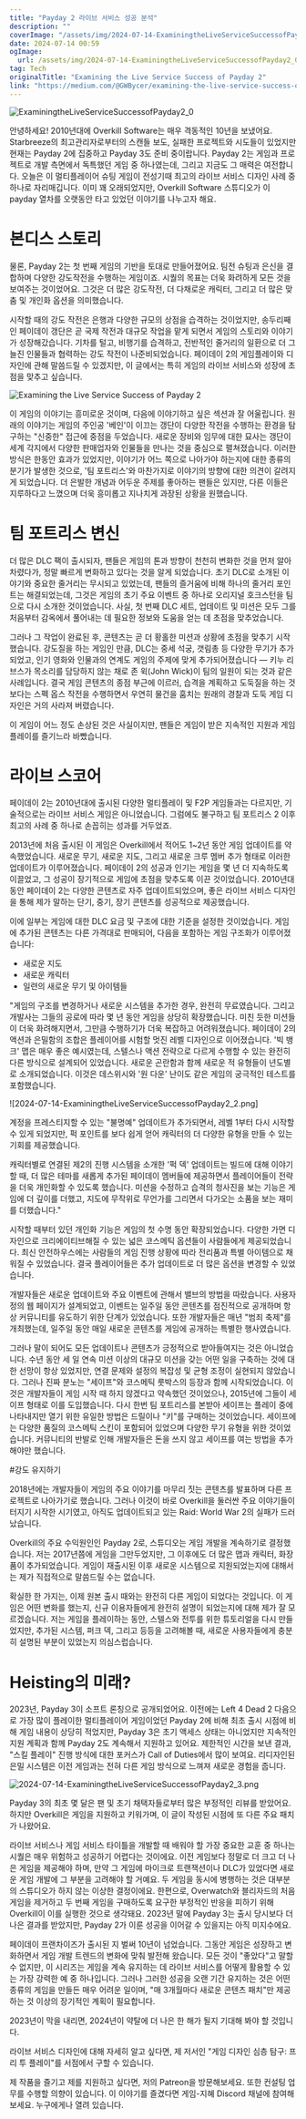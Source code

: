 ```yaml
---
title: "Payday 2 라이브 서비스 성공 분석"
description: ""
coverImage: "/assets/img/2024-07-14-ExaminingtheLiveServiceSuccessofPayday2_0.png"
date: 2024-07-14 00:59
ogImage: 
  url: /assets/img/2024-07-14-ExaminingtheLiveServiceSuccessofPayday2_0.png
tag: Tech
originalTitle: "Examining the Live Service Success of Payday 2"
link: "https://medium.com/@GWBycer/examining-the-live-service-success-of-payday-2-f36558f231c1"
---
```



![ExaminingtheLiveServiceSuccessofPayday2_0](/assets/img/2024-07-14-ExaminingtheLiveServiceSuccessofPayday2_0.png)

안녕하세요! 2010년대에 Overkill Software는 매우 격동적인 10년을 보냈어요. Starbreeze의 최고관리자로부터의 스캔들 보도, 실패한 프로젝트와 시도들이 있었지만 현재는 Payday 2에 집중하고 Payday 3도 준비 중이랍니다. Payday 2는 게임과 프로젝트로 개발 측면에서 독특했던 게임 중 하나였는데, 그리고 지금도 그 매력은 여전합니다. 오늘은 이 멀티플레이어 슈팅 게임이 전성기때 최고의 라이브 서비스 디자인 사례 중 하나로 자리매깁니다. 이미 꽤 오래되었지만, Overkill Software 스튜디오가 이 payday 열차를 오랫동안 타고 있었던 이야기를 나누고자 해요.

# 본디스 스토리

물론, Payday 2는 첫 번째 게임의 기반을 토대로 만들어졌어요. 팀전 슈팅과 은신을 결합하며 다양한 강도작전을 수행하는 게임이죠. 시퀄의 목표는 더욱 화려하게 모든 것을 보여주는 것이었어요. 그것은 더 많은 강도작전, 더 다채로운 캐릭터, 그리고 더 많은 맞춤 및 개인화 옵션을 의미했습니다.

<div class="content-ad"></div>

시작할 때의 강도 작전은 은행과 다양한 규모의 상점을 습격하는 것이었지만, 송두리째인 페이데이 갱단은 곧 국제 작전과 대규모 작업을 맡게 되면서 게임의 스토리와 이야기가 성장해갔습니다. 기차를 털고, 비행기를 습격하고, 전반적인 줄거리의 일환으로 더 그늘진 인물들과 협력하는 강도 작전이 나준비되었습니다. 페이데이 2의 게임플레이와 디자인에 관해 말씀드릴 수 있겠지만, 이 글에서는 특히 게임의 라이브 서비스와 성장에 초점을 맞추고 싶습니다.

![Examining the Live Service Success of Payday 2](/assets/img/2024-07-14-ExaminingtheLiveServiceSuccessofPayday2_1.png)

이 게임의 이야기는 흥미로운 것이며, 다음에 이야기하고 싶은 섹션과 잘 어울립니다. 원래의 이야기는 게임의 주인공 '베인'이 이끄는 갱단이 다양한 작전을 수행하는 환경을 탐구하는 "신중한" 접근에 중점을 두었습니다. 새로운 장비와 임무에 대한 묘사는 갱단이 세계 각지에서 다양한 판매업자와 인물들을 만나는 것을 중심으로 펼쳐졌습니다. 이러한 방식은 한동안 효과가 있었지만, 이야기가 어느 쪽으로 나아가야 하는지에 대한 종류의 분기가 발생한 것으로, '팀 포트리스'와 마찬가지로 이야기의 방향에 대한 의견이 갈려지게 되었습니다. 더 은발한 개념과 어두운 주제를 좋아하는 팬들은 있지만, 다른 이들은 지루하다고 느꼈으며 더욱 흥미롭고 지나치게 과장된 상황을 원했습니다.

# 팀 포트리스 변신

<div class="content-ad"></div>

더 많은 DLC 팩이 출시되자, 팬들은 게임의 톤과 방향이 천천히 변화한 것을 먼저 알아차렸다가, 정말 빠르게 변화하고 있다는 것을 알게 되었습니다. 초기 DLC로 소개된 이야기와 중요한 줄거리는 무시되고 있었는데, 팬들의 즐거움에 비해 하나의 줄거리 포인트는 해결되었는데, 그것은 게임의 초기 주요 이벤트 중 하나로 오리지널 호크스턴을 팀으로 다시 소개한 것이었습니다. 사실, 첫 번째 DLC 세트, 업데이트 및 미션은 모두 그를 처음부터 감옥에서 풀어내는 데 필요한 정보와 도움을 얻는 데 초점을 맞추었습니다.

그러나 그 작업이 완료된 후, 콘텐츠는 곧 더 황홀한 미션과 상황에 초점을 맞추기 시작했습니다. 강도질을 하는 게임인 만큼, DLC는 중세 석궁, 갯림총 등 다양한 무기가 추가되었고, 인기 영화와 인물과의 연계도 게임의 주제에 맞게 추가되어졌습니다 — 키누 리브스가 목소리를 담당하지 않는 채로 존 윅(John Wick)이 팀의 일원이 되는 것과 같은 사례입니다. 결국 게임 콘텐츠의 종점 부근에 이르러, 습격을 계획하고 도둑질을 하는 것보다는 스펙 옵스 작전을 수행하면서 우연히 물건을 훔치는 원래의 경찰과 도둑 게임 디자인은 거의 사라져 버렸습니다.

이 게임이 어느 정도 손상된 것은 사실이지만, 팬들은 게임이 받은 지속적인 지원과 게임플레이를 즐기느라 바빴습니다.

# 라이브 스코어

<div class="content-ad"></div>

페이데이 2는 2010년대에 출시된 다양한 멀티플레이 및 F2P 게임들과는 다르지만, 기술적으로는 라이브 서비스 게임은 아니었습니다. 그럼에도 불구하고 팀 포트리스 2 이후 최고의 사례 중 하나로 손꼽히는 성과를 거두었죠.

2013년에 처음 출시된 이 게임은 Overkill에서 적어도 1~2년 동안 게임 업데이트를 약속했었습니다. 새로운 무기, 새로운 지도, 그리고 새로운 크루 멤버 추가 형태로 이러한 업데이트가 이루어졌습니다. 페이데이 2의 성공과 인기는 게임을 몇 년 더 지속하도록 이끌었고, 그 성공이 장기적으로 게임에 초점을 맞추도록 이끈 것이었습니다. 2010년대 동안 페이데이 2는 다양한 콘텐츠로 자주 업데이트되었으며, 좋은 라이브 서비스 디자인을 통해 제가 말하는 단기, 중기, 장기 콘텐츠를 성공적으로 제공했습니다.

이에 일부는 게임에 대한 DLC 요금 및 구조에 대한 기준을 설정한 것이었습니다. 게임에 추가된 콘텐츠는 다른 가격대로 판매되어, 다음을 포함하는 게임 구조화가 이루어졌습니다:

- 새로운 지도
- 새로운 캐릭터
- 일련의 새로운 무기 및 아이템들

<div class="content-ad"></div>

"게임의 구조를 변경하거나 새로운 시스템을 추가한 경우, 완전히 무료였습니다. 그리고 개발사는 그들의 공로에 따라 몇 년 동안 게임을 상당히 확장했습니다. 미친 듯한 미션들이 더욱 화려해지면서, 그만큼 수행하기가 더욱 복잡하고 어려워졌습니다. 페이데이 2의 액션과 은밀함의 조합은 플레이어를 시험할 멋진 레벨 디자인으로 이어졌습니다. '빅 뱅크' 맵은 매우 좋은 예시였는데, 스텔스나 액션 전략으로 다르게 수행할 수 있는 완전히 다른 방식으로 설계되어 있었습니다. 새로운 곤란함과 함께 새로운 적 유형들이 년도별로 소개되었습니다. 이것은 데스위시와 '원 다운' 난이도 같은 게임의 궁극적인 테스트를 포함했습니다.

![2024-07-14-ExaminingtheLiveServiceSuccessofPayday2_2.png]

계정을 프레스티지할 수 있는 "불명예" 업데이트가 추가되면서, 레벨 1부터 다시 시작할 수 있게 되었지만, 퍽 포인트를 보다 쉽게 얻어 캐릭터의 더 다양한 유형을 만들 수 있는 기회를 제공했습니다.

캐릭터별로 연결된 제2의 진행 시스템을 소개한 '퍽 덱' 업데이트는 빌드에 대해 이야기할 때, 더 많은 테마를 새롭게 추가된 페이데이 멤버들에 제공하면서 플레이어들이 전략을 더욱 개인화할 수 있도록 했습니다. 미션을 수정하고 습격의 청사진을 보는 기능은 게임에 더 깊이를 더했고, 지도에 무작위로 무언가를 그리면서 다가오는 소품을 보는 재미를 더했습니다."

<div class="content-ad"></div>

시작할 때부터 있던 개인화 기능은 게임의 첫 수명 동안 확장되었습니다. 다양한 가면 디자인으로 크리에이티브해질 수 있는 넓은 코스메틱 옵션들이 사람들에게 제공되었습니다. 최신 안전하우스에는 사람들의 게임 진행 상황에 따라 전리품과 특별 아이템으로 채워질 수 있었습니다. 결국 플레이어들은 추가 업데이트로 더 많은 옵션을 변경할 수 있었습니다.

개발자들은 새로운 업데이트와 주요 이벤트에 관해서 밸브의 방법을 따랐습니다. 사용자 정의 웹 페이지가 설계되었고, 이벤트는 일주일 동안 콘텐츠를 점진적으로 공개하며 항상 커뮤니티를 유도하기 위한 단계가 있었습니다. 또한 개발자들은 매년 "범죄 축제"를 개최했는데, 일주일 동안 매일 새로운 콘텐츠를 게임에 공개하는 특별한 행사였습니다.

그러나 말이 되어도 모든 업데이트나 콘텐츠가 긍정적으로 받아들여지는 것은 아니었습니다. 수년 동안 세 일 연속 미션 이상의 대규모 미션을 갖는 어떤 일을 구축하는 것에 대한 선망이 항상 있었지만, 연결 문제와 설정의 복잡성 및 균형 조정이 실현되지 않았습니다. 그러나 진짜 분노는 "세이프"와 코스메틱 룻박스의 등장과 함께 시작되었습니다. 이것은 개발자들이 게임 시작 때 하지 않겠다고 약속했던 것이었으나, 2015년에 그들이 세이프 형태로 이를 도입했습니다. 다시 한번 팀 포트리스를 본받아 세이프는 플레이 중에 나타내지만 열기 위한 유일한 방법은 드릴이나 "키"를 구매하는 것이었습니다. 세이프에는 다양한 품질의 코스메틱 스킨이 포함되어 있었으며 다양한 무기 유형을 위한 것이었습니다. 커뮤니티의 반발로 인해 개발자들은 돈을 쓰지 않고 세이프를 여는 방법을 추가해야만 했습니다.

#강도 유지하기

<div class="content-ad"></div>

2018년에는 개발자들이 게임의 주요 이야기를 마무리 짓는 콘텐츠를 발표하며 다른 프로젝트로 나아가기로 했습니다. 그러나 이것이 바로 Overkill을 둘러싼 주요 이야기들이 터지기 시작한 시기였고, 아직도 업데이트되고 있는 Raid: World War 2의 실패가 드러났습니다.

Overkill의 주요 수익원인인 Payday 2로, 스튜디오는 게임 개발을 계속하기로 결정했습니다. 저는 2017년쯤에 게임을 그만두었지만, 그 이후에도 더 많은 맵과 캐릭터, 화장품이 추가되었습니다. 게임이 재출시된 이후 새로운 시스템으로 지원되었는지에 대해서는 제가 직접적으로 말씀드릴 수는 없습니다.

확실한 한 가지는, 이제 원본 출시 때와는 완전히 다른 게임이 되었다는 것입니다. 이 게임은 어떤 변화를 했는지, 신규 이용자들에게 완전히 설명이 되었는지에 대해 제가 잘 모르겠습니다. 저는 게임을 플레이하는 동안, 스텔스와 전투를 위한 튜토리얼을 다시 만들었지만, 추가된 시스템, 퍼크 덱, 그리고 등등을 고려해볼 때, 새로운 사용자들에게 충분히 설명된 부분이 있었는지 의심스럽습니다.

# Heisting의 미래?

<div class="content-ad"></div>

2023년, Payday 3이 소프트 론칭으로 공개되었어요. 이전에는 Left 4 Dead 2 다음으로 가장 많이 플레이한 멀티플레이어 게임이었던 Payday 2에 비해 최초 출시 시점에 비해 게임 내용이 상당히 적었지만, Payday 3은 초기 액세스 상태는 아니었지만 지속적인 지원 계획과 함께 Payday 2도 계속해서 지원하고 있어요. 제한적인 시간을 보낸 결과, "스킬 플레이" 진행 방식에 대한 포커스가 Call of Duties에서 많이 보여요. 리디자인된 은밀 시스템은 이전 게임과는 전혀 다른 게임 방식으로 느껴져 새로운 경험을 줍니다.

![2024-07-14-ExaminingtheLiveServiceSuccessofPayday2_3.png](https://yourdomain.com/assets/img/2024-07-14-ExaminingtheLiveServiceSuccessofPayday2_3.png)

Payday 3의 최초 몇 달은 팬 및 초기 채택자들로부터 많은 부정적인 리뷰를 받았어요. 하지만 Overkill은 게임을 지원하고 키워가며, 이 글이 작성된 시점에 또 다른 주요 패치가 나왔어요.

라이브 서비스나 게임 서비스 타이틀을 개발할 때 배워야 할 가장 중요한 교훈 중 하나는 시퀄은 매우 위험하고 성공하기 어렵다는 것이에요. 이전 게임보다 정말로 더 크고 더 나은 게임을 제공해야 하며, 만약 그 게임에 마이크로 트랜잭션이나 DLC가 있었다면 새로운 게임 개발에 그 부분을 고려해야 할 거예요. 두 게임을 동시에 병행하는 것은 대부분의 스튜디오가 하지 않는 이상한 결정이에요. 한편으로, Overwatch와 블리자드의 처음 게임을 제거하고 두 번째 게임을 구매하도록 요구한 부정적인 반응을 피하기 위해 Overkill이 이를 실행한 것으로 생각돼요. 2023년 말에 Payday 3는 출시 당시보다 더 나은 결과를 받았지만, Payday 2가 이룬 성공을 이어갈 수 있을지는 아직 미지수에요.

<div class="content-ad"></div>

페이데이 프랜차이즈가 출시된 지 벌써 10년이 넘었습니다. 그동안 게임은 성장하고 변화하면서 게임 개발 트렌드의 변화에 맞춰 발전해 왔습니다. 모든 것이 "좋았다"고 말할 수 없지만, 이 시리즈는 게임을 계속 유지하는 데 라이브 서비스를 어떻게 활용할 수 있는 가장 강력한 예 중 하나입니다. 그러나 그러한 성공을 오랜 기간 유지하는 것은 어떤 종류의 게임을 만들든 매우 어려운 일이며, "매 3개월마다 새로운 콘텐츠 패치"만 제공하는 것 이상의 장기적인 계획이 필요합니다.

2023년이 막을 내리면, 2024년이 약탈에 더 나은 한 해가 될지 기대해 봐야 할 것입니다.

라이브 서비스 디자인에 대해 자세히 알고 싶다면, 제 저서인 "게임 디자인 심층 탐구: 프리 투 플레이"를 서점에서 구할 수 있습니다.

제 작품을 즐기고 제를 지원하고 싶다면, 저의 Patreon을 방문해보세요. 또한 컨설팅 업무를 수행할 의향이 있습니다. 이 이야기를 즐겼다면 게임-지혜 Discord 채널에 참여해 보세요. 누구에게나 열려 있습니다.
